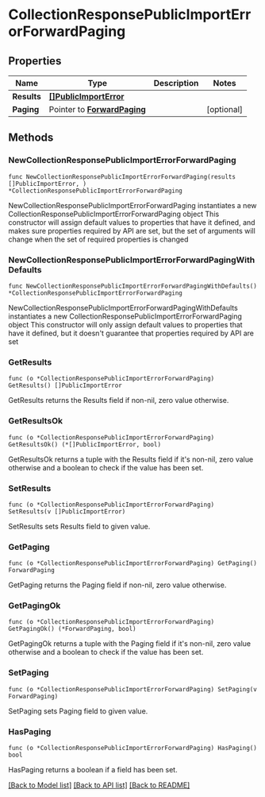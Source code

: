 # CollectionResponsePublicImportErrorForwardPaging

## Properties

Name | Type | Description | Notes
------------ | ------------- | ------------- | -------------
**Results** | [**[]PublicImportError**](PublicImportError.md) |  | 
**Paging** | Pointer to [**ForwardPaging**](ForwardPaging.md) |  | [optional] 

## Methods

### NewCollectionResponsePublicImportErrorForwardPaging

`func NewCollectionResponsePublicImportErrorForwardPaging(results []PublicImportError, ) *CollectionResponsePublicImportErrorForwardPaging`

NewCollectionResponsePublicImportErrorForwardPaging instantiates a new CollectionResponsePublicImportErrorForwardPaging object
This constructor will assign default values to properties that have it defined,
and makes sure properties required by API are set, but the set of arguments
will change when the set of required properties is changed

### NewCollectionResponsePublicImportErrorForwardPagingWithDefaults

`func NewCollectionResponsePublicImportErrorForwardPagingWithDefaults() *CollectionResponsePublicImportErrorForwardPaging`

NewCollectionResponsePublicImportErrorForwardPagingWithDefaults instantiates a new CollectionResponsePublicImportErrorForwardPaging object
This constructor will only assign default values to properties that have it defined,
but it doesn't guarantee that properties required by API are set

### GetResults

`func (o *CollectionResponsePublicImportErrorForwardPaging) GetResults() []PublicImportError`

GetResults returns the Results field if non-nil, zero value otherwise.

### GetResultsOk

`func (o *CollectionResponsePublicImportErrorForwardPaging) GetResultsOk() (*[]PublicImportError, bool)`

GetResultsOk returns a tuple with the Results field if it's non-nil, zero value otherwise
and a boolean to check if the value has been set.

### SetResults

`func (o *CollectionResponsePublicImportErrorForwardPaging) SetResults(v []PublicImportError)`

SetResults sets Results field to given value.


### GetPaging

`func (o *CollectionResponsePublicImportErrorForwardPaging) GetPaging() ForwardPaging`

GetPaging returns the Paging field if non-nil, zero value otherwise.

### GetPagingOk

`func (o *CollectionResponsePublicImportErrorForwardPaging) GetPagingOk() (*ForwardPaging, bool)`

GetPagingOk returns a tuple with the Paging field if it's non-nil, zero value otherwise
and a boolean to check if the value has been set.

### SetPaging

`func (o *CollectionResponsePublicImportErrorForwardPaging) SetPaging(v ForwardPaging)`

SetPaging sets Paging field to given value.

### HasPaging

`func (o *CollectionResponsePublicImportErrorForwardPaging) HasPaging() bool`

HasPaging returns a boolean if a field has been set.


[[Back to Model list]](../README.md#documentation-for-models) [[Back to API list]](../README.md#documentation-for-api-endpoints) [[Back to README]](../README.md)


